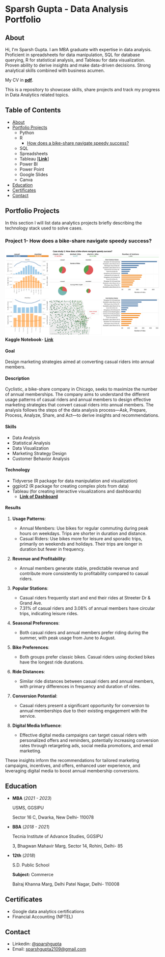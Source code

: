 # Sparsh Gupta - Data Analysis Portfolio
## About
Hi, I'm Sparsh Gupta. I am MBA graduate with expertise in data analysis. Proficient in spreadsheets for data manipulation, SQL for database querying, R for statistical analysis, and Tableau for data visualization. Proven ability to derive insights and make data-driven decisions. Strong analytical skills combined with business acumen.

My CV in [**pdf**](https://drive.google.com/file/d/15oRNTMasIY8gJxBsstAP6kzFhOC_i-PR/view?usp=sharing).

This is a repository to showcase skills, share projects and track my progress in Data Analytics related topics.
## Table of Contents
- [About](#about)
- [Portfolio Projects](#portfolio-projects)
    - Python
    - R
        - [How does a bike-share navigate speedy success?](#how-does-a-bike-share-navigate-speedy-success)
    - SQL
    - Spreadsheets
    - Tableau [[**Link**](https://public.tableau.com/app/profile/sparsh.gupta6875/vizzes)]
    - Power BI
    - Power Point
    - Google Slides
    - Canva
- [Education](#education)
- [Certificates](#certificates)
- [Contact](#contact)
## Portfolio Projects
In this section I will list data analytics projects briefly describing the technology stack used to solve cases.

### Project 1- How does a bike-share navigate speedy success?
![Dashboard](Dashboard.png)
**Kaggle Notebook**- [**Link**](https://www.kaggle.com/code/sparshgupta2109/how-does-a-bike-share-navigate-speedy-success)
#### Goal
Design marketing strategies aimed at converting casual riders into annual members.

#### Description
Cyclistic, a bike-share company in Chicago, seeks to maximize the number of annual memberships. The company aims to understand the different usage patterns of casual riders and annual members to design effective marketing strategies that convert casual riders into annual members. The analysis follows the steps of the data analysis process—Ask, Prepare, Process, Analyze, Share, and Act—to derive insights and recommendations.

#### Skills
- Data Analysis
- Statistical Analysis
- Data Visualization
- Marketing Strategy Design
- Customer Behavior Analysis

#### Technology
- Tidyverse (R package for data manipulation and visualization)
- ggplot2 (R package for creating complex plots from data)
- Tableau (for creating interactive visualizations and dashboards)
    - [**Link of Dashboard**](https://public.tableau.com/app/profile/sparsh.gupta6875/viz/Casestudy1Howdoesabike-sharenavigatespeedysuccess/Dashboard3)

#### Results
1. **Usage Patterns**:
   - Annual Members: Use bikes for regular commuting during peak hours on weekdays. Trips are shorter in duration and distance.
   - Casual Riders: Use bikes more for leisure and sporadic trips, primarily on weekends and holidays. Their trips are longer in duration but fewer in frequency.

2. **Revenue and Profitability**:
   - Annual members generate stable, predictable revenue and contribute more consistently to profitability compared to casual riders.

3. **Popular Stations**:
   - Casual riders frequently start and end their rides at Streeter Dr & Grand Ave.
   - 7.31% of casual riders and 3.08% of annual members have circular trips, indicating leisure rides.

4. **Seasonal Preferences**:
   - Both casual riders and annual members prefer riding during the summer, with peak usage from June to August.

5. **Bike Preferences**:
   - Both groups prefer classic bikes. Casual riders using docked bikes have the longest ride durations.

6. **Ride Distances**:
   - Similar ride distances between casual riders and annual members, with primary differences in frequency and duration of rides.

7. **Conversion Potential**:
   - Casual riders present a significant opportunity for conversion to annual memberships due to their existing engagement with the service.

8. **Digital Media Influence**:
   - Effective digital media campaigns can target casual riders with personalized offers and reminders, potentially increasing conversion rates through retargeting ads, social media promotions, and email marketing.

These insights inform the recommendations for tailored marketing campaigns, incentives, and offers, enhanced user experience, and leveraging digital media to boost annual membership conversions.

## Education
- **MBA** (*2021 - 2023*)

  USMS, GGSIPU

  Sector 16 C, Dwarka, New Delhi- 110078
  
- **BBA** (*2018 - 2021*)
  
  Tecnia Institute of Advance Studies, GGSIPU
  
  3, Bhagwan Mahavir Marg, Sector 14, Rohini, Delhi- 85
  
- **12th** (*2018*)

  S.D. Public School

  **Subject:** Commerce

  Balraj Khanna Marg, Delhi Patel Nagar, Delhi- 110008

## Certificates
- Google data analytics certifications
- Financial Accounting (NPTEL)

## Contact
- Linkedin: [@sparshgupta](https://www.linkedin.com/in/sparsh-gupta-21sep2000/)
- Email: sparshgupta2109@gmail.com
